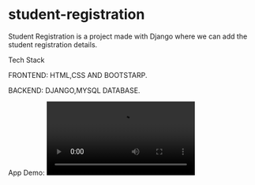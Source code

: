 # student-registration
Student Registration is a project made with Django where we can add the student registration details.

Tech Stack

FRONTEND: HTML,CSS AND BOOTSTARP.

BACKEND: DJANGO,MYSQL DATABASE.

App Demo:
![Demo](https://user-images.githubusercontent.com/60665107/118522509-c5985800-b759-11eb-9048-03e89d2a1bb3.mp4)
